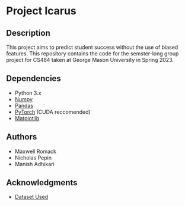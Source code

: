 # Project Icarus

## Description

This project aims to predict student success without the use of biased features. This repository contains the code for the semster-long group project for CS484 taken at George Mason University in Spring 2023.

## Dependencies

* Python 3.x
* [Numpy](https://numpy.org/install/)
* [Pandas](https://pandas.pydata.org/docs/getting_started/install.html)
* [PyTorch](https://pytorch.org/get-started/locally/) (CUDA reccomended)
* [Matplotlib](https://matplotlib.org/stable/index.html)

## Authors

* Maxwell Romack
* Nicholas Pepin
* Manish Adhikari

## Acknowledgments

* [Dataset Used](https://www.kaggle.com/datasets/thedevastator/higher-education-predictors-of-student-retention)
